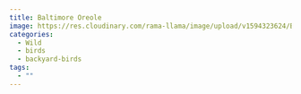 ```yaml
---
title: Baltimore Oreole
image: https://res.cloudinary.com/rama-llama/image/upload/v1594323624/Baltimore_Oreole_l8mkyo.jpg
categories:
  - Wild
  - birds
  - backyard-birds
tags:
  - ""
---
```

